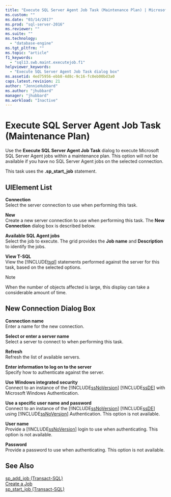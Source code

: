 ```yaml
---
title: "Execute SQL Server Agent Job Task (Maintenance Plan) | Microsoft Docs"
ms.custom: ""
ms.date: "03/14/2017"
ms.prod: "sql-server-2016"
ms.reviewer: ""
ms.suite: ""
ms.technology: 
  - "database-engine"
ms.tgt_pltfrm: ""
ms.topic: "article"
f1_keywords: 
  - "sql13.swb.maint.executejob.f1"
helpviewer_keywords: 
  - "Execute SQL Server Agent Job Task dialog box"
ms.assetid: 4ed75956-ebb8-4d8c-9c16-fc0eb00bd3a0
caps.latest.revision: 21
author: "JennieHubbard"
ms.author: "jhubbard"
manager: "jhubbard"
ms.workload: "Inactive"
---
```

# Execute SQL Server Agent Job Task (Maintenance Plan)
  Use the **Execute SQL Server Agent Job Task** dialog to execute Microsoft SQL Server Agent jobs within a maintenance plan. This option will not be available if you have no SQL Server Agent jobs on the selected connection.  
  
 This task uses the **.sp_start_job** statement.  
  
## UIElement List  
 **Connection**  
 Select the server connection to use when performing this task.  
  
 **New**  
 Create a new server connection to use when performing this task. The **New Connection** dialog box is described below.  
  
 **Available SQL Agent jobs**  
 Select the job to execute. The grid provides the **Job name** and **Description** to identify the jobs.  
  
 **View T-SQL**  
 View the [!INCLUDE[tsql](../../includes/tsql-md.md)] statements performed against the server for this task, based on the selected options.  
  
> [!NOTE]  
>  When the number of objects affected is large, this display can take a considerable amount of time.  
  
## New Connection Dialog Box  
 **Connection name**  
 Enter a name for the new connection.  
  
 **Select or enter a server name**  
 Select a server to connect to when performing this task.  
  
 **Refresh**  
 Refresh the list of available servers.  
  
 **Enter information to log on to the server**  
 Specify how to authenticate against the server.  
  
 **Use Windows integrated security**  
 Connect to an instance of the [!INCLUDE[ssNoVersion](../../includes/ssnoversion-md.md)] [!INCLUDE[ssDE](../../includes/ssde-md.md)] with Microsoft Windows Authentication.  
  
 **Use a specific user name and password**  
 Connect to an instance of the [!INCLUDE[ssNoVersion](../../includes/ssnoversion-md.md)] [!INCLUDE[ssDE](../../includes/ssde-md.md)] using [!INCLUDE[ssNoVersion](../../includes/ssnoversion-md.md)] Authentication. This option is not available.  
  
 **User name**  
 Provide a [!INCLUDE[ssNoVersion](../../includes/ssnoversion-md.md)] login to use when authenticating. This option is not available.  
  
 **Password**  
 Provide a password to use when authenticating. This option is not available.  
  
## See Also  
 [sp_add_job &#40;Transact-SQL&#41;](../../relational-databases/system-stored-procedures/sp-add-job-transact-sql.md)   
 [Create a Job](http://msdn.microsoft.com/library/b35af2b6-6594-40d1-9861-4d5dd906048c)   
 [sp_start_job &#40;Transact-SQL&#41;](../../relational-databases/system-stored-procedures/sp-start-job-transact-sql.md)  
  
  
